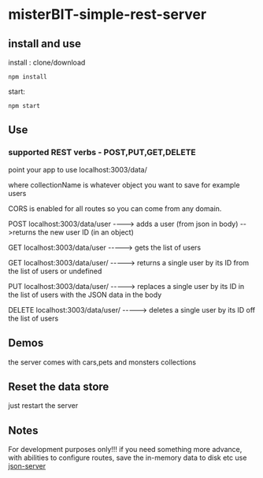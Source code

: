 # misterBIT-simple-rest-server

## install and use
install : clone/download 
 
````
npm install
````
start:   
````
npm start
````
 
 
## Use

### supported REST verbs - POST,PUT,GET,DELETE

point your app to use localhost:3003/data/<collectionName>

where collectionName is whatever object you want to save for example users

CORS is enabled for all routes so you can come from any domain.

POST localhost:3003/data/user ----> adds a user (from json in body) -->returns the new user ID (in an object)
 
GET localhost:3003/data/user -----> gets the list of users

GET localhost:3003/data/user/<id> -----> returns a single user by its ID from the list of users or undefined

PUT localhost:3003/data/user/<id> -----> replaces a single user by its ID in the list of users with the JSON data in the body

DELETE localhost:3003/data/user/<id> -----> deletes a single user by its ID off the list of users


## Demos

the server comes with cars,pets and monsters collections

## Reset the data store

just restart the server

## Notes 

For development purposes only!!!
if you need something more advance, with abilities to configure routes, save the in-memory data to disk etc use [json-server](https://www.npmjs.com/package/json-server)
